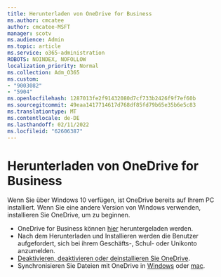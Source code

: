 ```yaml
---
title: Herunterladen von OneDrive for Business
ms.author: cmcatee
author: cmcatee-MSFT
manager: scotv
ms.audience: Admin
ms.topic: article
ms.service: o365-administration
ROBOTS: NOINDEX, NOFOLLOW
localization_priority: Normal
ms.collection: Adm_O365
ms.custom:
- "9003082"
- "5904"
ms.openlocfilehash: 1287013fe2f91432080d7cf733b2426f9f7ef60b
ms.sourcegitcommit: 49eaa1417714617d768df85fd79b65e35b6e5c83
ms.translationtype: MT
ms.contentlocale: de-DE
ms.lasthandoff: 02/11/2022
ms.locfileid: "62606387"
---
```

# <a name="download-onedrive-for-business"></a>Herunterladen von OneDrive for Business

Wenn Sie über Windows 10 verfügen, ist OneDrive bereits auf Ihrem PC installiert. Wenn Sie eine andere Version von Windows verwenden, installieren Sie OneDrive, um zu beginnen.

- OneDrive for Business können [hier](https://www.microsoft.com/microsoft-365/onedrive/download) heruntergeladen werden.
- Nach dem Herunterladen und Installieren werden die Benutzer aufgefordert, sich bei ihrem Geschäfts-, Schul- oder Unikonto anzumelden.
- [Deaktivieren, deaktivieren oder deinstallieren Sie OneDrive](https://support.microsoft.com/office/turn-off-disable-or-uninstall-onedrive-f32a17ce-3336-40fe-9c38-6efb09f944b0).
- Synchronisieren Sie Dateien mit OneDrive in [Windows](https://support.microsoft.com/office/615391c4-2bd3-4aae-a42a-858262e42a49) oder [mac](https://support.microsoft.com/office/d11b9f29-00bb-4172-be39-997da46f913f).
